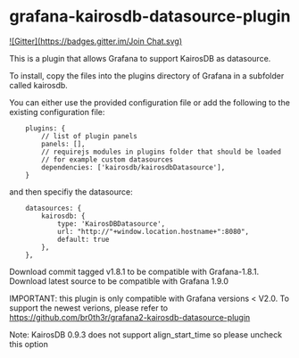 grafana-kairosdb-datasource-plugin
==================================
[![Gitter](https://badges.gitter.im/Join Chat.svg)](https://gitter.im/Kratos-ISE/grafana-kairosdb-datasource-plugin?utm_source=badge&utm_medium=badge&utm_campaign=pr-badge&utm_content=badge)

This is a plugin that allows Grafana to support KairosDB as datasource.

To install, copy the files into the plugins directory of Grafana in a subfolder called kairosdb.

You can either use the provided configuration file or add the following to the existing configuration file:

        plugins: {
            // list of plugin panels
            panels: [],
            // requirejs modules in plugins folder that should be loaded
            // for example custom datasources
            dependencies: ['kairosdb/kairosdbDatasource'],
        }


and then specifiy the datasource:

        datasources: {
            kairosdb: {
                type: 'KairosDBDatasource',
                url: "http://"+window.location.hostname+":8080",
                default: true
            },
        },

Download commit tagged v1.8.1 to be compatible with Grafana-1.8.1.
Download latest source to be compatible with Grafana 1.9.0 

IMPORTANT: this plugin is only compatible with Grafana versions < V2.0. To support the newest verions, please refer to https://github.com/br0th3r/grafana2-kairosdb-datasource-plugin

Note: KairosDB 0.9.3 does not support align_start_time so please uncheck this option
